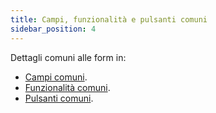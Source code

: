 ```yaml
---
title: Campi, funzionalità e pulsanti comuni
sidebar_position: 4
--- 
```



Dettagli comuni alle form in:

- [Campi comuni](/docs/guide/common/glossary/glossary-intro).  
- [Funzionalità comuni](/docs/guide/common/operations-with-data/manual-entry-or-help-and-data-selection).  
- [Pulsanti comuni](/docs/guide/common/common-buttons).